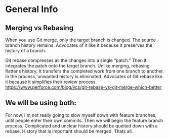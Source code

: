 # General Info

## Merging vs Rebasing

When you use Git merge, only the target branch is changed. The source branch history remains. 
Advocates of it like it because it preserves the history of a branch. 

Git rebase compresses all the changes into a single “patch.” Then it integrates the patch onto the target branch. 
Unlike merging, rebasing flattens history. It transfers the completed work from one branch to another. 
In the process, unwanted history is eliminated. Advocates of Git rebase like it because it simplifies their review process.
https://www.perforce.com/blog/vcs/git-rebase-vs-git-merge-which-better

## We will be using both:
For now, i'm not really going to slow myself down with feature branches, until people enter their own commits. Then we will begin
the feature branch process. Complicated and unclear history should be queited down with a rebase. History that is important should be
merged. Thats all.
